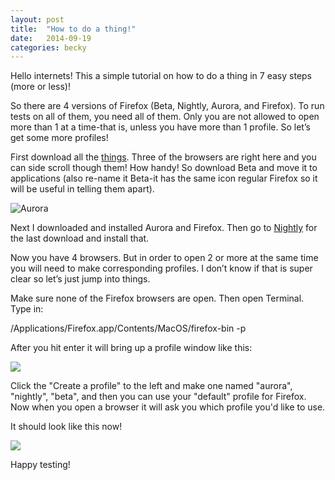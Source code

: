 ```yaml
---
layout: post
title:  "How to do a thing!"
date:   2014-09-19
categories: becky
---
```


Hello internets! This a simple tutorial on how to do a thing in 7 easy steps (more or less)!

So there are 4 versions of Firefox (Beta, Nightly, Aurora, and Firefox). To run tests on all of them, you need all of them. Only you are not allowed to open more than 1 at a time-that is, unless you have more than 1 profile. So let’s get some more profiles!

First download all the [things](https://www.mozilla.org/en-US/firefox/channel/#beta). Three of the browsers are right here and you can side scroll though them! How handy! So download Beta and move it to applications (also re-name it Beta-it has the same icon regular Firefox so it will be useful in telling them apart).

<img src="https://www.evernote.com/shard/s146/sh/312f5fb9-d11d-4e2b-83f9-bb9f59d81a74/d274b1531de4780a92bfc987dbbc43de/deep/0/Aurora.png" alt="Aurora">


Next I downloaded and installed Aurora and Firefox. Then go to [Nightly](https://nightly.mozilla.org/) for the last download and install that. 

Now you have 4 browsers. But in order to open 2 or more at the same time you will need to make corresponding profiles. I don’t know if that is super clear so let’s just jump into things.

Make sure none of the Firefox browsers are open. Then open Terminal. Type in: 

/Applications/Firefox.app/Contents/MacOS/firefox-bin -p 


After you hit enter it will bring up a profile window like this:

<img src="https://www.evernote.com/shard/s146/sh/a840508b-a019-4530-8594-cdcbd1a14798/a48e2d44a9706cfdc3d2cbdb041a17af/deep/0/Firefox---Choose-User-Profile.png">

Click the "Create a profile" to the left and make one named "aurora", "nightly", "beta", and then you can use your "default" profile for Firefox. Now when you open a browser it will ask you which profile you'd like to use. 

It should look like this now! 

<img src="https://www.evernote.com/shard/s146/res/6de1f25a-5a1a-4e96-955e-d06952c50568/skitch.png?resizeSmall&width=588">


Happy testing!


